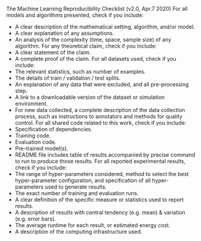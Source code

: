 The Machine Learning Reproducibility Checklist (v2.0, Apr.7 2020)
For all models and algorithms presented, check if you include: 
- A clear description of the mathematical setting, algorithm, and/or model. 
- A clear explanation of any assumptions. 
- An analysis of the complexity (time, space, sample size) of any algorithm. 
For any theoretical claim, check if you include: 
- A clear statement of the claim. 
- A complete proof of the claim. 
For all datasets used, check if you include: 
- The relevant statistics, such as number of examples. 
- The details of train / validation / test splits. 
- An explanation of any data that were excluded, and all pre-processing step. 
- A link to a downloadable version of the dataset or simulation environment. 
- For new data collected, a complete description of the data collection process, such as instructions to annotators and methods for quality control. 
For all shared code related to this work, check if you include: 
- Specification of dependencies. 
- Training code. 
- Evaluation code. 
- Pre-trained model(s). 
- README file includes table of results accompanied by precise command to run to produce those results. 
For all reported experimental results, check if you include: 
- The range of hyper-parameters considered, method to select the best hyper-parameter configuration, and specification of all hyper-parameters used to generate results. 
- The exact number of training and evaluation runs. 
- A clear definition of the specific measure or statistics used to report results. 
- A description of results with central tendency (e.g. mean) & variation (e.g. error bars). 
- The average runtime for each result, or estimated energy cost. 
- A description of the computing infrastructure used.
